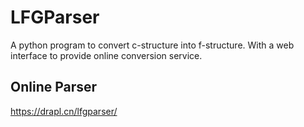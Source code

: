 # LFGParser
A python program to convert c-structure into f-structure. With a web interface to provide online conversion service.

## Online Parser
https://drapl.cn/lfgparser/
